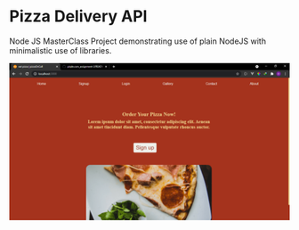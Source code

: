 # Pizza Delivery API
Node JS MasterClass Project demonstrating use of plain NodeJS with minimalistic use of libraries.


![project snapshot](Capture.png)
